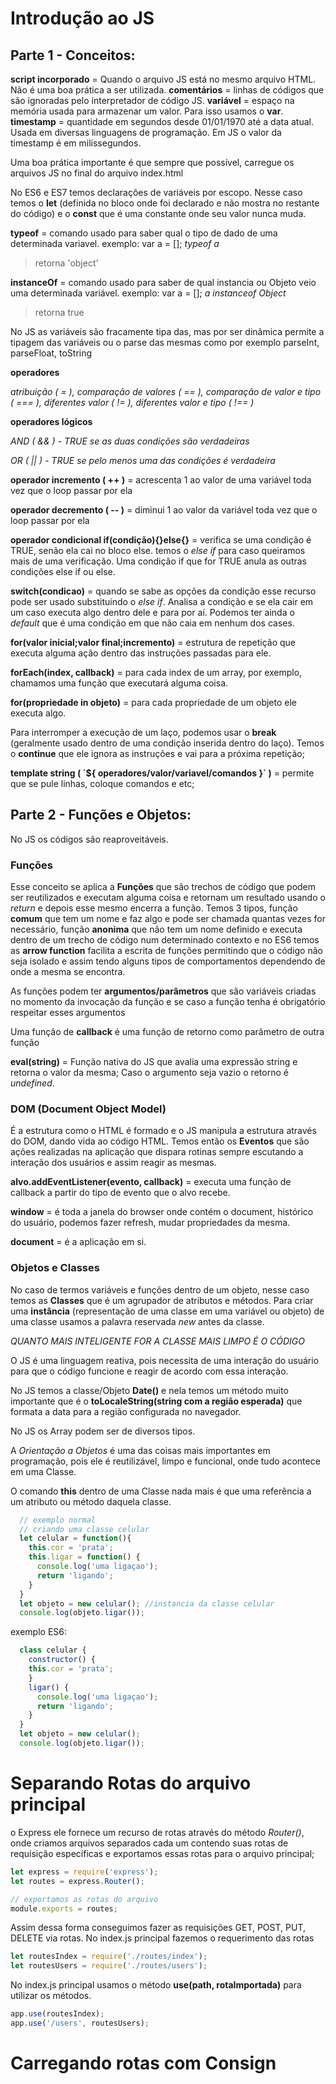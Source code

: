 # Introdução ao JS

## **Parte 1 - Conceitos:**
**script incorporado** = Quando o arquivo JS está no mesmo arquivo HTML. Não é uma boa prática a ser utilizada.
**comentários** = linhas de códigos que são ignoradas pelo interpretador de código JS.
**variável** = espaço na memória usada para armazenar um valor. Para isso usamos o **var**.
**timestamp** = quantidade em segundos desde 01/01/1970 até a data atual. Usada em diversas linguagens de programação. Em JS o valor da timestamp é em milissegundos.

Uma boa prática importante é que sempre que possível, carregue os arquivos JS no final do arquivo index.html

No ES6 e ES7 temos declarações de variáveis por escopo. Nesse caso temos o **let** (definida no bloco onde foi declarado e não mostra no restante do código) e o **const** que é uma constante onde seu valor nunca muda.

**typeof** = comando usado para saber qual o tipo de dado de uma determinada variavel.
exemplo: var a = [];
*typeof a*
> retorna 'object'

**instanceOf** = comando usado para saber de qual instancia ou Objeto veio uma determinada variável.
exemplo: var a = [];
*a instanceof Object*
> retorna true

No JS as variáveis são fracamente tipa das, mas por ser dinâmica permite a tipagem das variáveis ou o parse das mesmas como por exemplo parseInt, parseFloat, toString

**operadores**

*atribuição ( = ),  comparação de valores ( == ), comparação de valor e tipo ( === ), diferentes valor ( != ), diferentes valor e tipo ( !== )*

**operadores lógicos**

*AND ( && ) - TRUE se as duas condições são verdadeiras*

*OR ( || ) - TRUE se pelo menos uma das condições é verdadeira*

**operador incremento ( ++ )**  = acrescenta 1 ao valor de uma variável toda vez que o loop passar por ela

**operador decremento ( -- )** = diminui 1 ao valor da variável toda vez que o loop passar por ela

**operador condicional if(condição){}else{}** = verifica se uma condição é TRUE, senão ela cai no bloco else. temos o *else if* para caso queiramos mais de uma verificação. Uma condição if que for TRUE anula as outras condições else if ou else.

**switch(condicao)** = quando se sabe as opções da condição esse recurso pode ser usado substituindo o *else if*. Analisa a condição e se ela cair em um caso executa algo dentro dele e para por aí. Podemos ter ainda o *default* que é uma condição em que não caia em nenhum dos cases.

**for(valor inicial;valor final;incremento)** = estrutura de repetição que executa alguma ação dentro das instruções passadas para ele.

**forEach(index, callback)** = para cada index de um array, por exemplo, chamamos uma função que executará alguma coisa.

**for(propriedade in objeto)** = para cada propriedade de um objeto ele executa algo.

Para interromper a execução de um laço, podemos usar o **break** (geralmente usado dentro de uma condição inserida dentro do laço).
Temos o **continue** que ele ignora as instruções e vai para a próxima repetição;

**template string (  \`${ operadores/valor/variavel/comandos }\`  )** = permite que se pule linhas, coloque comandos e etc;

## **Parte 2 - Funções e Objetos:**

No JS os códigos são reaproveitáveis.

### Funções
Esse conceito se aplica a **Funções** que são trechos de código que podem ser reutilizados e executam alguma coisa e retornam um resultado usando o *return* e depois esse mesmo encerra a função. Temos 3 tipos, função **comum** que tem um nome e faz algo e pode ser chamada quantas vezes for necessário, função **anonima** que não tem um nome definido e executa dentro de um trecho de código num determinado contexto e no ES6 temos as **arrow function** facilita a escrita de funções permitindo que o código não seja isolado e assim tendo alguns tipos de comportamentos dependendo de onde a mesma se encontra.

As funções podem ter **argumentos/parâmetros** que são variáveis criadas no momento da invocação da função e se caso a função tenha é obrigatório respeitar esses argumentos

Uma função de **callback** é uma função de retorno como parâmetro de outra função

**eval(string)** = Função nativa do JS que avalia uma expressão string e retorna o valor da mesma; Caso o argumento seja vazio o retorno é *undefined*.

### DOM (Document Object Model)
É a estrutura como o HTML é formado e o JS manipula a estrutura através do DOM, dando vida ao código HTML.
Temos então os **Eventos** que são ações realizadas na aplicação que dispara rotinas sempre escutando a interação dos usuários e assim reagir as mesmas.

**alvo.addEventListener(evento, callback)** = executa uma função de callback a partir do tipo de evento que o alvo recebe.

**window** = é toda a janela do browser onde contém o document, histórico do usuário, podemos fazer refresh, mudar propriedades da mesma.

**document** = é a aplicação em si.

### Objetos e Classes
No caso de termos variáveis e funções dentro de um objeto, nesse caso temos as **Classes** que é um agrupador de atributos e métodos.
Para criar uma **instância** (representação de uma classe em uma variável ou objeto) de uma classe usamos a palavra reservada *new* antes da classe.

*QUANTO MAIS INTELIGENTE FOR A CLASSE MAIS LIMPO É O CÓDIGO*

O JS é uma linguagem reativa, pois necessita de uma interação do usuário para que o código funcione e reagir de acordo com essa interação.

No JS temos a classe/Objeto **Date()** e nela temos um método muito importante que é o **toLocaleString(string com a região esperada)** que formata a data para a região configurada no navegador.

No JS os Array podem ser de diversos tipos.

A *Orientação a Objetos* é uma das coisas mais importantes em programação, pois ele é reutilizável, limpo e funcional, onde tudo acontece em uma Classe.

O comando **this** dentro de uma Classe nada mais é que uma referência a um atributo ou método daquela classe.
```js
  // exemplo normal
  // criando uma classe celular
  let celular = function(){
    this.cor = 'prata';
    this.ligar = function() {
      console.log('uma ligaçao');
      return 'ligando';
    }
  }
  let objeto = new celular(); //instancia da classe celular
  console.log(objeto.ligar());
```
exemplo ES6:
```js
  class celular {
    constructor() {
    this.cor = 'prata';
    }
    ligar() {
      console.log('uma ligaçao');
      return 'ligando';
    }
  }
  let objeto = new celular();
  console.log(objeto.ligar());
```
# Separando Rotas do arquivo principal

o Express ele fornece um recurso de rotas através do método *Router()*, onde criamos arquivos separados cada um contendo suas rotas de requisição específicas e exportamos essas rotas para o arquivo principal;

```js
let express = require('express');
let routes = express.Router();

// exportamos as rotas do arquivo
module.exports = routes;
```

Assim dessa forma conseguimos fazer as requisições GET, POST, PUT, DELETE via rotas. No index.js principal fazemos o requerimento das rotas

```js
let routesIndex = require('./routes/index');
let routesUsers = require('./routes/users');
```

No index.js principal usamos o método **use(path, rotaImportada)** para utilizar os métodos.

```js
app.use(routesIndex);
app.use('/users', routesUsers);
```

# Carregando rotas com Consign
